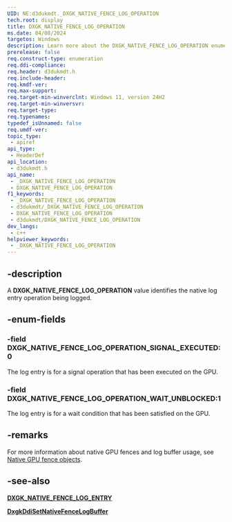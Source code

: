 ```yaml
---
UID: NE:d3dukmdt._DXGK_NATIVE_FENCE_LOG_OPERATION
tech.root: display
title: DXGK_NATIVE_FENCE_LOG_OPERATION
ms.date: 04/08/2024
targetos: Windows
description: Learn more about the DXGK_NATIVE_FENCE_LOG_OPERATION enumeration.
prerelease: false
req.construct-type: enumeration
req.ddi-compliance: 
req.header: d3dukmdt.h
req.include-header: 
req.kmdf-ver: 
req.max-support: 
req.target-min-winverclnt: Windows 11, version 24H2
req.target-min-winversvr: 
req.target-type: 
req.typenames: 
typedef_isUnnamed: false
req.umdf-ver: 
topic_type:
 - apiref
api_type:
 - HeaderDef
api_location:
 - d3dukmdt.h
api_name:
 - _DXGK_NATIVE_FENCE_LOG_OPERATION
 - DXGK_NATIVE_FENCE_LOG_OPERATION
f1_keywords:
 - _DXGK_NATIVE_FENCE_LOG_OPERATION
 - d3dukmdt/_DXGK_NATIVE_FENCE_LOG_OPERATION
 - DXGK_NATIVE_FENCE_LOG_OPERATION
 - d3dukmdt/DXGK_NATIVE_FENCE_LOG_OPERATION
dev_langs:
 - c++
helpviewer_keywords:
 - _DXGK_NATIVE_FENCE_LOG_OPERATION
---
```


## -description

A **DXGK_NATIVE_FENCE_LOG_OPERATION** value identifies the native log entry operation being logged.

## -enum-fields

### -field DXGK_NATIVE_FENCE_LOG_OPERATION_SIGNAL_EXECUTED:0

The log entry is for a signal operation that has been executed on the GPU.

### -field DXGK_NATIVE_FENCE_LOG_OPERATION_WAIT_UNBLOCKED:1

The log entry is for a wait condition that has been satisfied on the GPU.

## -remarks

For more information about native GPU fences and log buffer usage, see [Native GPU fence objects](/windows-hardware/drivers/display/native-gpu-fence-objects).

## -see-also

[**DXGK_NATIVE_FENCE_LOG_ENTRY**](ns-d3dukmdt-dxgk_native_fence_log_entry.md)

[**DxgkDdiSetNativeFenceLogBuffer**](../d3dkmddi/nc-d3dkmddi-dxgkddi_setnativefencelogbuffer.md)
